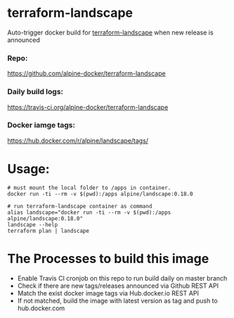 # terraform-landscape
Auto-trigger docker build for [terraform-landscape](https://github.com/coinbase/terraform-landscape) when new release is announced

### Repo:

https://github.com/alpine-docker/terraform-landscape

### Daily build logs:

https://travis-ci.org/alpine-docker/terraform-landscape

### Docker iamge tags:

https://hub.docker.com/r/alpine/landscape/tags/

# Usage:

    # must mount the local folder to /apps in container.
    docker run -ti --rm -v $(pwd):/apps alpine/landscape:0.18.0

    # run terraform-landscape container as command
    alias landscape="docker run -ti --rm -v $(pwd):/apps alpine/landscape:0.18.0"
    landscape --help
    terraform plan | landscape

# The Processes to build this image

* Enable Travis CI cronjob on this repo to run build daily on master branch
* Check if there are new tags/releases announced via Github REST API
* Match the exist docker image tags via Hub.docker.io REST API
* If not matched, build the image with latest version as tag and push to hub.docker.com

